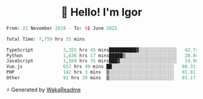 <h1 align="center">👋 Hello! I'm Igor</h1>

<!--START_SECTION:waka-->

```python
From: 22 November 2019 - To: 01 June 2025

Total Time: 7,759 hrs 55 mins

TypeScript           3,355 hrs 45 mins██████████▓░░░░░░░░░░░░░░   42.74 %
Python               1,636 hrs 17 mins█████▒░░░░░░░░░░░░░░░░░░░   20.84 %
JavaScript           1,169 hrs 35 mins███▓░░░░░░░░░░░░░░░░░░░░░   14.90 %
Vue.js               652 hrs 49 mins ██░░░░░░░░░░░░░░░░░░░░░░░   08.31 %
PHP                  142 hrs 3 mins  ▒░░░░░░░░░░░░░░░░░░░░░░░░   01.81 %
Other                91 hrs 39 mins  ▒░░░░░░░░░░░░░░░░░░░░░░░░   01.17 %
```

<!--END_SECTION:waka-->

⚡ Generated by [WakaReadme](https://github.com/athul/waka-readme)
